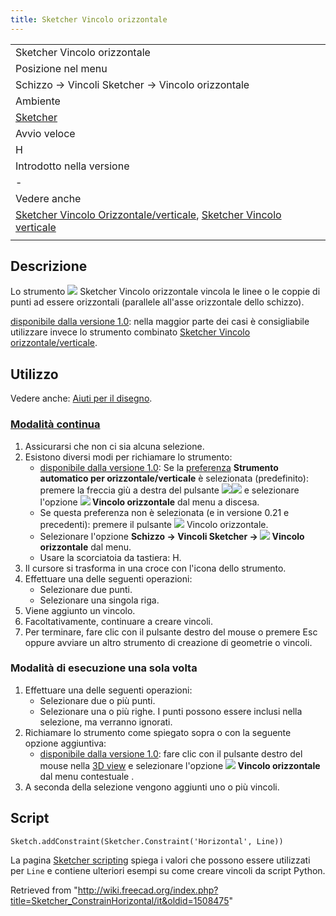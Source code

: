```yaml
---
title: Sketcher Vincolo orizzontale
---
```

|  |
| --- |
| Sketcher Vincolo orizzontale |
| Posizione nel menu |
| Schizzo → Vincoli Sketcher → Vincolo orizzontale |
| Ambiente |
| [Sketcher](/Sketcher_Workbench/it "Sketcher Workbench/it") |
| Avvio veloce |
| H |
| Introdotto nella versione |
| - |
| Vedere anche |
| [Sketcher Vincolo Orizzontale/verticale](/Sketcher_ConstrainHorVer/it "Sketcher ConstrainHorVer/it"), [Sketcher Vincolo verticale](/Sketcher_ConstrainVertical/it "Sketcher ConstrainVertical/it") |
|  |

## Descrizione

Lo strumento ![](/images/Sketcher_ConstrainHorizontal.svg) Sketcher Vincolo orizzontale vincola le linee o le coppie di punti ad essere orizzontali (parallele all'asse orizzontale dello schizzo).

[disponibile dalla versione 1.0](/Release_notes_1.0/it "Release notes 1.0/it"): nella maggior parte dei casi è consigliabile utilizzare invece lo strumento combinato [Sketcher Vincolo orizzontale/verticale](/Sketcher_ConstrainHorVer/it "Sketcher ConstrainHorVer/it").

## Utilizzo

Vedere anche: [Aiuti per il disegno](/Sketcher_Workbench/it#Drawing_aids "Sketcher Workbench/it").

### [Modalità continua](/Sketcher_Workbench/it#Continue_modes "Sketcher Workbench/it")

1. Assicurarsi che non ci sia alcuna selezione.
2. Esistono diversi modi per richiamare lo strumento:
   * [disponibile dalla versione 1.0](/Release_notes_1.0/it "Release notes 1.0/it"): Se la [preferenza](/Sketcher_Preferences/it#General "Sketcher Preferences/it") **Strumento automatico per orizzontale/verticale** è selezionata (predefinito): premere la freccia giù a destra del pulsante ![](/images/Sketcher_ConstrainHorVer.svg)![](/images/Toolbar_flyout_arrow.svg) e selezionare l'opzione **![](/images/Sketcher_ConstrainHorizontal.svg) Vincolo orizzontale** dal menu a discesa.
   * Se questa preferenza non è selezionata (e in versione 0.21 e precedenti): premere il pulsante ![](/images/Sketcher_ConstrainHorizontal.svg) Vincolo orizzontale.
   * Selezionare l'opzione **Schizzo → Vincoli Sketcher → ![](/images/Sketcher_ConstrainHorizontal.svg) Vincolo orizzontale** dal menu.
   * Usare la scorciatoia da tastiera: H.
3. Il cursore si trasforma in una croce con l'icona dello strumento.
4. Effettuare una delle seguenti operazioni:
   * Selezionare due punti.
   * Selezionare una singola riga.
5. Viene aggiunto un vincolo.
6. Facoltativamente, continuare a creare vincoli.
7. Per terminare, fare clic con il pulsante destro del mouse o premere Esc oppure avviare un altro strumento di creazione di geometrie o vincoli.

### Modalità di esecuzione una sola volta

1. Effettuare una delle seguenti operazioni:
   * Selezionare due o più punti.
   * Selezionare una o più righe. I punti possono essere inclusi nella selezione, ma verranno ignorati.
2. Richiamare lo strumento come spiegato sopra o con la seguente opzione aggiuntiva:
   * [disponibile dalla versione 1.0](/Release_notes_1.0/it "Release notes 1.0/it"): fare clic con il pulsante destro del mouse nella [3D view](/3D_view/it "3D view/it") e selezionare l'opzione **![](/images/Sketcher_ConstrainHorizontal.svg) Vincolo orizzontale** dal menu contestuale .
3. A seconda della selezione vengono aggiunti uno o più vincoli.

## Script

```
Sketch.addConstraint(Sketcher.Constraint('Horizontal', Line))

```

La pagina [Sketcher scripting](/Sketcher_scripting/it "Sketcher scripting/it") spiega i valori che possono essere utilizzati per `Line` e contiene ulteriori esempi su come creare vincoli da script Python.

Retrieved from "<http://wiki.freecad.org/index.php?title=Sketcher_ConstrainHorizontal/it&oldid=1508475>"